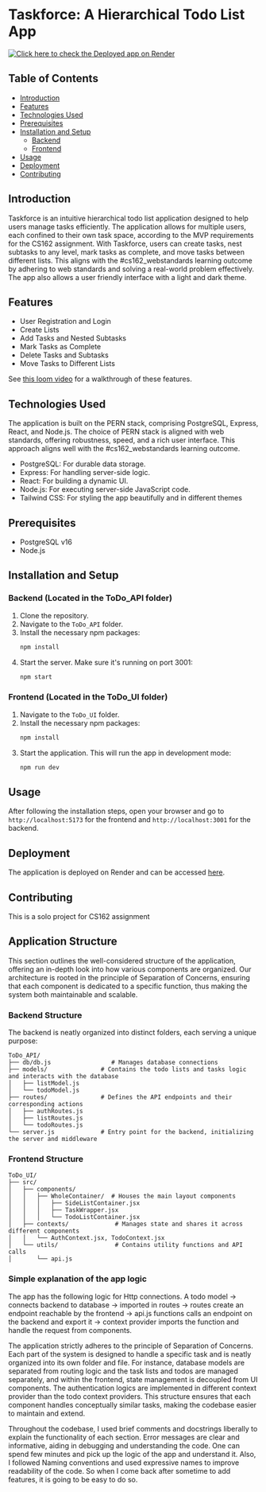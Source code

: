 # Taskforce: A Hierarchical Todo List App

[![Click here to check the Deployed app on Render](https://img.shields.io/badge/Click%20here%20to%20check%20the%20Deployed%20app%20on-Render-blue)](https://taskforceui.onrender.com/)

## Table of Contents

- [Introduction](#introduction)
- [Features](#features)
- [Technologies Used](#technologies-used)
- [Prerequisites](#prerequisites)
- [Installation and Setup](#installation-and-setup)
  - [Backend](#backend)
  - [Frontend](#frontend)
- [Usage](#usage)
- [Deployment](#deployment)
- [Contributing](#contributing)

## Introduction

Taskforce is an intuitive hierarchical todo list application designed to help users manage tasks efficiently. The application allows for multiple users, each confined to their own task space, according to the MVP requirements for the CS162 assignment. With Taskforce, users can create tasks, nest subtasks to any level, mark tasks as complete, and move tasks between different lists. This aligns with the #cs162_webstandards learning outcome by adhering to web standards and solving a real-world problem effectively. The app also allows a user friendly interface with a light and dark theme.

## Features

- User Registration and Login
- Create Lists
- Add Tasks and Nested Subtasks
- Mark Tasks as Complete
- Delete Tasks and Subtasks
- Move Tasks to Different Lists

See [this loom video](link-to-loom-video) for a walkthrough of these features.

## Technologies Used

The application is built on the PERN stack, comprising PostgreSQL, Express, React, and Node.js. The choice of PERN stack is aligned with web standards, offering robustness, speed, and a rich user interface. This approach aligns well with the #cs162_webstandards learning outcome.

- PostgreSQL: For durable data storage.
- Express: For handling server-side logic.
- React: For building a dynamic UI.
- Node.js: For executing server-side JavaScript code.
- Tailwind CSS: For styling the app beautifully and in different themes

## Prerequisites

- PostgreSQL v16
- Node.js

## Installation and Setup

### Backend (Located in the ToDo_API folder)

1. Clone the repository.
2. Navigate to the `ToDo_API` folder.
3. Install the necessary npm packages:
   ```bash
   npm install
   ```
4. Start the server. Make sure it's running on port 3001:
   ```bash
   npm start
   ```

### Frontend (Located in the ToDo_UI folder)

1. Navigate to the `ToDo_UI` folder.
2. Install the necessary npm packages:
   ```bash
   npm install
   ```
3. Start the application. This will run the app in development mode:
   ```bash
   npm run dev
   ```

## Usage

After following the installation steps, open your browser and go to `http://localhost:5173` for the frontend and `http://localhost:3001` for the backend.

## Deployment

The application is deployed on Render and can be accessed [here](https://taskforceui.onrender.com/).

## Contributing

This is a solo project for CS162 assignment

## Application Structure

This section outlines the well-considered structure of the application, offering an in-depth look into how various components are organized. Our architecture is rooted in the principle of Separation of Concerns, ensuring that each component is dedicated to a specific function, thus making the system both maintainable and scalable.

### Backend Structure

The backend is neatly organized into distinct folders, each serving a unique purpose:

```plaintext
ToDo_API/
├── db/db.js                 # Manages database connections
├── models/               # Contains the todo lists and tasks logic and interacts with the database
│   ├── listModel.js
│   └── todoModel.js
├── routes/               # Defines the API endpoints and their corresponding actions
│   ├── authRoutes.js
│   ├── listRoutes.js
│   └── todoRoutes.js
└── server.js             # Entry point for the backend, initializing the server and middleware
```

### Frontend Structure

```
ToDo_UI/
├── src/
│   ├── components/
│   │   ├── WholeContainer/  # Houses the main layout components
│   │   │   ├── SideListContainer.jsx
│   │   │   ├── TaskWrapper.jsx
│   │   │   └── TodoListContainer.jsx
│   ├── contexts/             # Manages state and shares it across different components
│   │   └── AuthContext.jsx, TodoContext.jsx
│   └── utils/                # Contains utility functions and API calls
│       └── api.js

```

### Simple explanation of the app logic

The app has the following logic for Http connections. A todo model -> connects backend to database -> imported in routes -> routes create an endpoint reachable by the frontend -> api.js functions calls an endpoint on the backend and export it -> context provider imports the function and handle the request from components.

The application strictly adheres to the principle of Separation of Concerns. Each part of the system is designed to handle a specific task and is neatly organized into its own folder and file. For instance, database models are separated from routing logic and the task lists and todos are managed separately, and within the frontend, state management is decoupled from UI components. The authentication logics are implemented in different context provider than the todo context providers. This structure ensures that each component handles conceptually similar tasks, making the codebase easier to maintain and extend.

Throughout the codebase, I used brief comments and docstrings liberally to explain the functionality of each section. Error messages are clear and informative, aiding in debugging and understanding the code. One can spend few minutes and pick up the logic of the app and understand it. Also, I followed Naming conventions and used expressive names to improve readability of the code. So when I come back after sometime to add features, it is going to be easy to do so.

```

```
